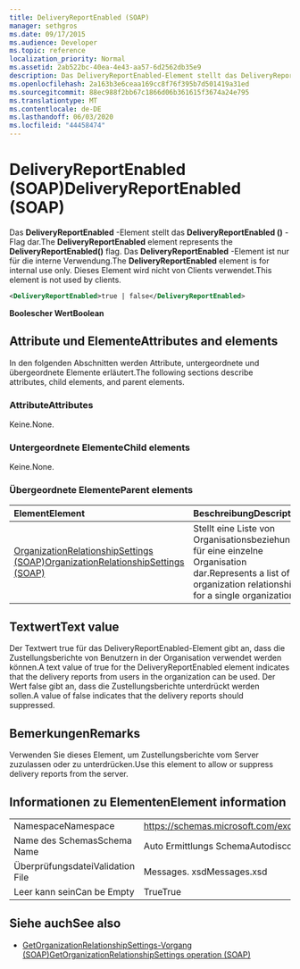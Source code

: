 ```yaml
---
title: DeliveryReportEnabled (SOAP)
manager: sethgros
ms.date: 09/17/2015
ms.audience: Developer
ms.topic: reference
localization_priority: Normal
ms.assetid: 2ab522bc-40ea-4e43-aa57-6d2562db35e9
description: Das DeliveryReportEnabled-Element stellt das DeliveryReportEnabled ()-Flag dar. Das DeliveryReportEnabled-Element ist nur für die interne Verwendung. Dieses Element wird nicht von Clients verwendet.
ms.openlocfilehash: 2a163b3e6ceaa169cc8f76f395b7d501419a31ed
ms.sourcegitcommit: 88ec988f2bb67c1866d06b361615f3674a24e795
ms.translationtype: MT
ms.contentlocale: de-DE
ms.lasthandoff: 06/03/2020
ms.locfileid: "44458474"
---
```

# <a name="deliveryreportenabled-soap"></a><span data-ttu-id="692b0-105">DeliveryReportEnabled (SOAP)</span><span class="sxs-lookup"><span data-stu-id="692b0-105">DeliveryReportEnabled (SOAP)</span></span>

<span data-ttu-id="692b0-106">Das **DeliveryReportEnabled** -Element stellt das **DeliveryReportEnabled ()** -Flag dar.</span><span class="sxs-lookup"><span data-stu-id="692b0-106">The **DeliveryReportEnabled** element represents the **DeliveryReportEnabled()** flag.</span></span> <span data-ttu-id="692b0-107">Das **DeliveryReportEnabled** -Element ist nur für die interne Verwendung.</span><span class="sxs-lookup"><span data-stu-id="692b0-107">The **DeliveryReportEnabled** element is for internal use only.</span></span> <span data-ttu-id="692b0-108">Dieses Element wird nicht von Clients verwendet.</span><span class="sxs-lookup"><span data-stu-id="692b0-108">This element is not used by clients.</span></span> 
  
```XML
<DeliveryReportEnabled>true | false</DeliveryReportEnabled>
```

 <span data-ttu-id="692b0-109">**Boolescher Wert**</span><span class="sxs-lookup"><span data-stu-id="692b0-109">**Boolean**</span></span>
## <a name="attributes-and-elements"></a><span data-ttu-id="692b0-110">Attribute und Elemente</span><span class="sxs-lookup"><span data-stu-id="692b0-110">Attributes and elements</span></span>

<span data-ttu-id="692b0-111">In den folgenden Abschnitten werden Attribute, untergeordnete und übergeordnete Elemente erläutert.</span><span class="sxs-lookup"><span data-stu-id="692b0-111">The following sections describe attributes, child elements, and parent elements.</span></span>
  
### <a name="attributes"></a><span data-ttu-id="692b0-112">Attribute</span><span class="sxs-lookup"><span data-stu-id="692b0-112">Attributes</span></span>

<span data-ttu-id="692b0-113">Keine.</span><span class="sxs-lookup"><span data-stu-id="692b0-113">None.</span></span>
  
### <a name="child-elements"></a><span data-ttu-id="692b0-114">Untergeordnete Elemente</span><span class="sxs-lookup"><span data-stu-id="692b0-114">Child elements</span></span>

<span data-ttu-id="692b0-115">Keine.</span><span class="sxs-lookup"><span data-stu-id="692b0-115">None.</span></span>
  
### <a name="parent-elements"></a><span data-ttu-id="692b0-116">Übergeordnete Elemente</span><span class="sxs-lookup"><span data-stu-id="692b0-116">Parent elements</span></span>

|<span data-ttu-id="692b0-117">**Element**</span><span class="sxs-lookup"><span data-stu-id="692b0-117">**Element**</span></span>|<span data-ttu-id="692b0-118">**Beschreibung**</span><span class="sxs-lookup"><span data-stu-id="692b0-118">**Description**</span></span>|
|:-----|:-----|
|[<span data-ttu-id="692b0-119">OrganizationRelationshipSettings (SOAP)</span><span class="sxs-lookup"><span data-stu-id="692b0-119">OrganizationRelationshipSettings (SOAP)</span></span>](organizationrelationshipsettings-soap.md) <br/> |<span data-ttu-id="692b0-120">Stellt eine Liste von Organisationsbeziehungen für eine einzelne Organisation dar.</span><span class="sxs-lookup"><span data-stu-id="692b0-120">Represents a list of organization relationships for a single organization.</span></span>  <br/> |
   
## <a name="text-value"></a><span data-ttu-id="692b0-121">Textwert</span><span class="sxs-lookup"><span data-stu-id="692b0-121">Text value</span></span>

<span data-ttu-id="692b0-122">Der Textwert true für das DeliveryReportEnabled-Element gibt an, dass die Zustellungsberichte von Benutzern in der Organisation verwendet werden können.</span><span class="sxs-lookup"><span data-stu-id="692b0-122">A text value of true for the DeliveryReportEnabled element indicates that the delivery reports from users in the organization can be used.</span></span> <span data-ttu-id="692b0-123">Der Wert false gibt an, dass die Zustellungsberichte unterdrückt werden sollen.</span><span class="sxs-lookup"><span data-stu-id="692b0-123">A value of false indicates that the delivery reports should suppressed.</span></span>
  
## <a name="remarks"></a><span data-ttu-id="692b0-124">Bemerkungen</span><span class="sxs-lookup"><span data-stu-id="692b0-124">Remarks</span></span>

<span data-ttu-id="692b0-125">Verwenden Sie dieses Element, um Zustellungsberichte vom Server zuzulassen oder zu unterdrücken.</span><span class="sxs-lookup"><span data-stu-id="692b0-125">Use this element to allow or suppress delivery reports from the server.</span></span>
  
## <a name="element-information"></a><span data-ttu-id="692b0-126">Informationen zu Elementen</span><span class="sxs-lookup"><span data-stu-id="692b0-126">Element information</span></span>

|||
|:-----|:-----|
|<span data-ttu-id="692b0-127">Namespace</span><span class="sxs-lookup"><span data-stu-id="692b0-127">Namespace</span></span>  <br/> |https://schemas.microsoft.com/exchange/2010/Autodiscover  <br/> |
|<span data-ttu-id="692b0-128">Name des Schemas</span><span class="sxs-lookup"><span data-stu-id="692b0-128">Schema Name</span></span>  <br/> |<span data-ttu-id="692b0-129">Auto Ermittlungs Schema</span><span class="sxs-lookup"><span data-stu-id="692b0-129">Autodiscover schema</span></span>  <br/> |
|<span data-ttu-id="692b0-130">Überprüfungsdatei</span><span class="sxs-lookup"><span data-stu-id="692b0-130">Validation File</span></span>  <br/> |<span data-ttu-id="692b0-131">Messages. xsd</span><span class="sxs-lookup"><span data-stu-id="692b0-131">Messages.xsd</span></span>  <br/> |
|<span data-ttu-id="692b0-132">Leer kann sein</span><span class="sxs-lookup"><span data-stu-id="692b0-132">Can be Empty</span></span>  <br/> |<span data-ttu-id="692b0-133">True</span><span class="sxs-lookup"><span data-stu-id="692b0-133">True</span></span>  <br/> |
   
## <a name="see-also"></a><span data-ttu-id="692b0-134">Siehe auch</span><span class="sxs-lookup"><span data-stu-id="692b0-134">See also</span></span>

- [<span data-ttu-id="692b0-135">GetOrganizationRelationshipSettings-Vorgang (SOAP)</span><span class="sxs-lookup"><span data-stu-id="692b0-135">GetOrganizationRelationshipSettings operation (SOAP)</span></span>](getorganizationrelationshipsettings-operation-soap.md)

